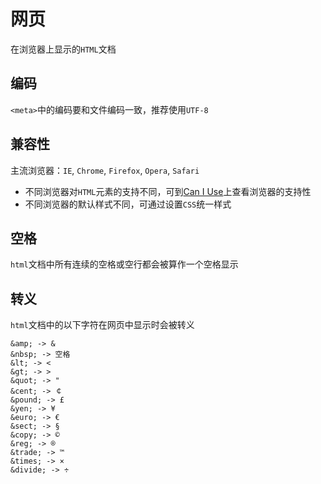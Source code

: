 # 网页

在浏览器上显示的`HTML`文档

## 编码

`<meta>`中的编码要和文件编码一致，推荐使用`UTF-8`

## 兼容性

主流浏览器：`IE`, `Chrome`, `Firefox`, `Opera`, `Safari`

* 不同浏览器对`HTML`元素的支持不同，可到[Can I Use](http://caniuse.com/#)上查看浏览器的支持性
* 不同浏览器的默认样式不同，可通过设置`CSS`统一样式


## 空格

`html`文档中所有连续的空格或空行都会被算作一个空格显示

## 转义

`html`文档中的以下字符在网页中显示时会被转义

```
&amp; -> &
&nbsp; -> 空格
&lt; -> <
&gt; -> >
&quot; -> "
&cent; -> ￠
&pound; -> £
&yen; -> ¥
&euro; -> €
&sect; -> §
&copy; -> ©
&reg; -> ®
&trade; -> ™
&times; -> ×
&divide; -> ÷
```